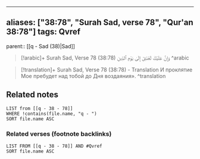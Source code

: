 
---
aliases: ["38:78", "Surah Sad, verse 78", "Qur'an 38:78"]
tags: Qvref
---

parent:: [[q - Sad (38)|Sad]]

> [!arabic]+ Surah Sad, Verse 78 (38:78)
> <span class="quran-arabic">وَإِنَّ عَلَيْكَ لَعْنَتِىٓ إِلَىٰ يَوْمِ ٱلدِّينِ</span>
^arabic

> [!translation]+ Surah Sad, Verse 78 (38:78) - Translation
> И проклятие Мое пребудет над тобой до Дня воздаяния».
^translation



## Related notes
```dataview
LIST from [[q - 38 - 78]]
WHERE !contains(file.name, "q - ")
SORT file.name ASC
```

### Related verses (footnote backlinks)
```dataview
LIST FROM [[q - 38 - 78]] AND #Qvref
SORT file.name ASC
```

